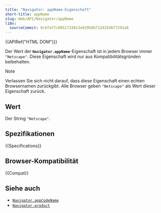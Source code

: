 ```yaml
---
title: "Navigator: appName-Eigenschaft"
short-title: appName
slug: Web/API/Navigator/appName
l10n:
  sourceCommit: 9cbfa7fc0051724913e92958b712425db77291a8
---
```


{{APIRef("HTML DOM")}}

Der Wert der **`Navigator.appName`**-Eigenschaft ist in jedem Browser immer `"Netscape"`. Diese Eigenschaft wird nur aus Kompatibilitätsgründen beibehalten.

> [!NOTE]
> Verlassen Sie sich nicht darauf, dass diese Eigenschaft einen echten Browsernamen zurückgibt. Alle Browser geben `"Netscape"` als Wert dieser Eigenschaft zurück.

## Wert

Der String `"Netscape"`.

## Spezifikationen

{{Specifications}}

## Browser-Kompatibilität

{{Compat}}

## Siehe auch

- [`Navigator.appCodeName`](/de/docs/Web/API/Navigator/appCodeName)
- [`Navigator.product`](/de/docs/Web/API/Navigator/product)
